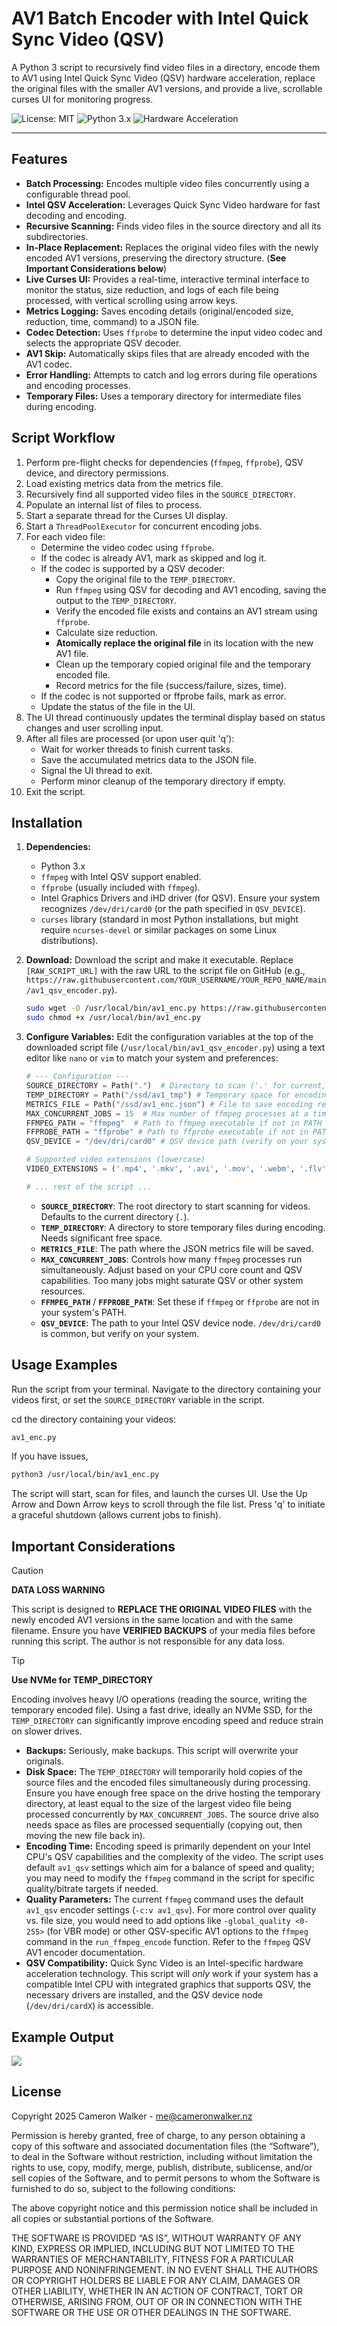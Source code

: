 # AV1 Batch Encoder with Intel Quick Sync Video (QSV)

A Python 3 script to recursively find video files in a directory, encode them to AV1 using Intel Quick Sync Video (QSV) hardware acceleration, replace the original files with the smaller AV1 versions, and provide a live, scrollable curses UI for monitoring progress.

![License: MIT](https://img.shields.io/badge/License-MIT-yellow.svg)
![Python 3.x](https://img.shields.io/badge/Python-3.x-blue.svg)
![Hardware Acceleration](https://img.shields.io/badge/Hardware%20Accel-Intel%20QSV-blueviolet.svg)

---

## Features

* **Batch Processing:** Encodes multiple video files concurrently using a configurable thread pool.
* **Intel QSV Acceleration:** Leverages Quick Sync Video hardware for fast decoding and encoding.
* **Recursive Scanning:** Finds video files in the source directory and all its subdirectories.
* **In-Place Replacement:** Replaces the original video files with the newly encoded AV1 versions, preserving the directory structure. (**See Important Considerations below**)
* **Live Curses UI:** Provides a real-time, interactive terminal interface to monitor the status, size reduction, and logs of each file being processed, with vertical scrolling using arrow keys.
* **Metrics Logging:** Saves encoding details (original/encoded size, reduction, time, command) to a JSON file.
* **Codec Detection:** Uses `ffprobe` to determine the input video codec and selects the appropriate QSV decoder.
* **AV1 Skip:** Automatically skips files that are already encoded with the AV1 codec.
* **Error Handling:** Attempts to catch and log errors during file operations and encoding processes.
* **Temporary Files:** Uses a temporary directory for intermediate files during encoding.

## Script Workflow

1.  Perform pre-flight checks for dependencies (`ffmpeg`, `ffprobe`), QSV device, and directory permissions.
2.  Load existing metrics data from the metrics file.
3.  Recursively find all supported video files in the `SOURCE_DIRECTORY`.
4.  Populate an internal list of files to process.
5.  Start a separate thread for the Curses UI display.
6.  Start a `ThreadPoolExecutor` for concurrent encoding jobs.
7.  For each video file:
    * Determine the video codec using `ffprobe`.
    * If the codec is already AV1, mark as skipped and log it.
    * If the codec is supported by a QSV decoder:
        * Copy the original file to the `TEMP_DIRECTORY`.
        * Run `ffmpeg` using QSV for decoding and AV1 encoding, saving the output to the `TEMP_DIRECTORY`.
        * Verify the encoded file exists and contains an AV1 stream using `ffprobe`.
        * Calculate size reduction.
        * **Atomically replace the original file** in its location with the new AV1 file.
        * Clean up the temporary copied original file and the temporary encoded file.
        * Record metrics for the file (success/failure, sizes, time).
    * If the codec is not supported or ffprobe fails, mark as error.
    * Update the status of the file in the UI.
8.  The UI thread continuously updates the terminal display based on status changes and user scrolling input.
9.  After all files are processed (or upon user quit 'q'):
    * Wait for worker threads to finish current tasks.
    * Save the accumulated metrics data to the JSON file.
    * Signal the UI thread to exit.
    * Perform minor cleanup of the temporary directory if empty.
10. Exit the script.

## Installation

1.  **Dependencies:**
    * Python 3.x
    * `ffmpeg` with Intel QSV support enabled.
    * `ffprobe` (usually included with `ffmpeg`).
    * Intel Graphics Drivers and iHD driver (for QSV). Ensure your system recognizes `/dev/dri/card0` (or the path specified in `QSV_DEVICE`).
    * `curses` library (standard in most Python installations, but might require `ncurses-devel` or similar packages on some Linux distributions).

2.  **Download:**
    Download the script and make it executable. Replace `[RAW_SCRIPT_URL]` with the raw URL to the script file on GitHub (e.g., `https://raw.githubusercontent.com/YOUR_USERNAME/YOUR_REPO_NAME/main/av1_qsv_encoder.py`).

    ```bash
    sudo wget -O /usr/local/bin/av1_enc.py https://raw.githubusercontent.com/t94xr/helpful-scripts/refs/heads/main/ffmpeg/av1_enc.py
    sudo chmod +x /usr/local/bin/av1_enc.py
    ```

3.  **Configure Variables:**
    Edit the configuration variables at the top of the downloaded script file (`/usr/local/bin/av1_qsv_encoder.py`) using a text editor like `nano` or `vim` to match your system and preferences:

    ```python
    # --- Configuration ---
    SOURCE_DIRECTORY = Path(".")  # Directory to scan ('.' for current, or e.g., '/mnt/videos')
    TEMP_DIRECTORY = Path("/ssd/av1_tmp") # Temporary space for encoding (SSD/NVMe recommended)
    METRICS_FILE = Path("/ssd/av1_enc.json") # File to save encoding results
    MAX_CONCURRENT_JOBS = 15  # Max number of ffmpeg processes at a time (adjust based on CPU/QSV capability)
    FFMPEG_PATH = "ffmpeg"  # Path to ffmpeg executable if not in PATH
    FFPROBE_PATH = "ffprobe" # Path to ffprobe executable if not in PATH
    QSV_DEVICE = "/dev/dri/card0" # QSV device path (verify on your system)

    # Supported video extensions (lowercase)
    VIDEO_EXTENSIONS = ('.mp4', '.mkv', '.avi', '.mov', '.webm', '.flv', '.ts', '.mpg', '.mpeg')

    # ... rest of the script ...
    ```
    * **`SOURCE_DIRECTORY`**: The root directory to start scanning for videos. Defaults to the current directory (`.`).
    * **`TEMP_DIRECTORY`**: A directory to store temporary files during encoding. Needs significant free space.
    * **`METRICS_FILE`**: The path where the JSON metrics file will be saved.
    * **`MAX_CONCURRENT_JOBS`**: Controls how many `ffmpeg` processes run simultaneously. Adjust based on your CPU core count and QSV capabilities. Too many jobs might saturate QSV or other system resources.
    * **`FFMPEG_PATH`** / **`FFPROBE_PATH`**: Set these if `ffmpeg` or `ffprobe` are not in your system's PATH.
    * **`QSV_DEVICE`**: The path to your Intel QSV device node. `/dev/dri/card0` is common, but verify on your system.


## Usage Examples

Run the script from your terminal. Navigate to the directory containing your videos first, or set the `SOURCE_DIRECTORY` variable in the script.

cd the directory containing your videos:
```bash
av1_enc.py
```
If you have issues,
```bash
python3 /usr/local/bin/av1_enc.py
```
The script will start, scan for files, and launch the curses UI. Use the Up Arrow and Down Arrow keys to scroll through the file list. Press 'q' to initiate a graceful shutdown (allows current jobs to finish).

## Important Considerations

> [!CAUTION]
> 
> **DATA LOSS WARNING**
> 
> This script is designed to **REPLACE THE ORIGINAL VIDEO FILES** with the newly encoded AV1 versions in the same location and with the same filename. Ensure you have **VERIFIED BACKUPS** of your media files before running this script. The author is not responsible for any data loss.

> [!TIP]
> 
> **Use NVMe for TEMP_DIRECTORY**
> 
> Encoding involves heavy I/O operations (reading the source, writing the temporary encoded file). Using a fast drive, ideally an NVMe SSD, for the `TEMP_DIRECTORY` can significantly improve encoding speed and reduce strain on slower drives.

* **Backups:** Seriously, make backups. This script will overwrite your originals.
* **Disk Space:** The `TEMP_DIRECTORY` will temporarily hold copies of the source files and the encoded files simultaneously during processing. Ensure you have enough free space on the drive hosting the temporary directory, at least equal to the size of the largest video file being processed concurrently by `MAX_CONCURRENT_JOBS`. The source drive also needs space as files are processed sequentially (copying out, then moving the new file back in).
* **Encoding Time:** Encoding speed is primarily dependent on your Intel CPU's QSV capabilities and the complexity of the video. The script uses default `av1_qsv` settings which aim for a balance of speed and quality; you may need to modify the `ffmpeg` command in the script for specific quality/bitrate targets if needed.
* **Quality Parameters:** The current `ffmpeg` command uses the default `av1_qsv` encoder settings (`-c:v av1_qsv`). For more control over quality vs. file size, you would need to add options like `-global_quality <0-255>` (for VBR mode) or other QSV-specific AV1 options to the `ffmpeg` command in the `run_ffmpeg_encode` function. Refer to the `ffmpeg` QSV AV1 encoder documentation.
* **QSV Compatibility:** Quick Sync Video is an Intel-specific hardware acceleration technology. This script will *only* work if your system has a compatible Intel CPU with integrated graphics that supports QSV, the necessary drivers are installed, and the QSV device node (`/dev/dri/cardX`) is accessible.

## Example Output

![](av1_enc_demo.gif)

## License
Copyright 2025 Cameron Walker - me@cameronwalker.nz

Permission is hereby granted, free of charge, to any person obtaining a copy of this software and associated documentation files (the “Software”), to deal in the Software without restriction, including without limitation the rights to use, copy, modify, merge, publish, distribute, sublicense, and/or sell copies of the Software, and to permit persons to whom the Software is furnished to do so, subject to the following conditions:

The above copyright notice and this permission notice shall be included in all copies or substantial portions of the Software.

THE SOFTWARE IS PROVIDED “AS IS”, WITHOUT WARRANTY OF ANY KIND, EXPRESS OR IMPLIED, INCLUDING BUT NOT LIMITED TO THE WARRANTIES OF MERCHANTABILITY, FITNESS FOR A PARTICULAR PURPOSE AND NONINFRINGEMENT. IN NO EVENT SHALL THE AUTHORS OR COPYRIGHT HOLDERS BE LIABLE FOR ANY CLAIM, DAMAGES OR OTHER LIABILITY, WHETHER IN AN ACTION OF CONTRACT, TORT OR OTHERWISE, ARISING FROM, OUT OF OR IN CONNECTION WITH THE SOFTWARE OR THE USE OR OTHER DEALINGS IN THE SOFTWARE.

